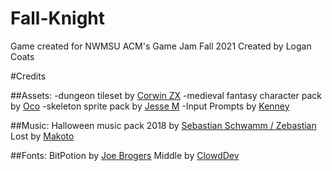 # Fall-Knight
 Game created for NWMSU ACM's Game Jam Fall 2021
Created by Logan Coats


#Credits

##Assets:
-dungeon tileset by [Corwin ZX](https://corwin-zx.itch.io)
-medieval fantasy character pack by [Oco](https://oco.itch.io)
-skeleton sprite pack by [Jesse M](https://jesse-m.itch.io)
-Input Prompts by [Kenney](https://kenney.nl)
 
##Music:
Halloween music pack 2018 by [Sebastian Schwamm / Zebastian](https://zebby.itch.io/)
Lost by [Makoto](https://makotohiramatsu.itch.io)

##Fonts: 
BitPotion by [Joe Brogers](https://joebrogers.itch.io)
Middle by [ClowdDev](https://clowddev.itch.io)

